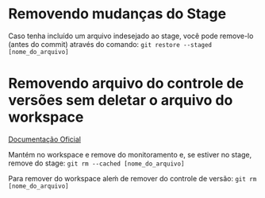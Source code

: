# Removendo mudanças do Stage



Caso tenha incluído um arquivo indesejado ao stage, você pode remove-lo (antes do commit) através do comando:   `git restore --staged [nome_do_arquivo]`



# Removendo arquivo do controle de versões sem deletar o arquivo do workspace

[Documentação Oficial](https://git-scm.com/docs/git-rm/pt_BR)

Mantém no workspace e remove do monitoramento e, se estiver no stage, remove do stage:    `git rm --cached [nome_do_arquivo]`


Para remover do workspace aleḿ de remover do controle de versão:    `git rm [nome_do_arquivo]`

